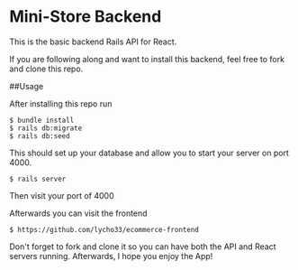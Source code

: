 # Mini-Store Backend

This is the basic backend Rails API for React. 

If you are following along and want to install this backend, feel free to fork and clone this repo. 

##Usage

After installing this repo run

    $ bundle install
    $ rails db:migrate
    $ rails db:seed

This should set up your database and allow you to start your server on port 4000.

    $ rails server

Then visit your port of 4000

Afterwards you can visit the frontend

    $ https://github.com/lycho33/ecommerce-frontend

Don't forget to fork and clone it so you can have both the API and React servers running. Afterwards, I hope you enjoy the App!